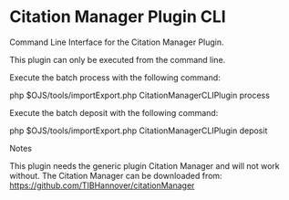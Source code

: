 # Citation Manager Plugin CLI

Command Line Interface for the Citation Manager Plugin.

This plugin can only be executed from the command line.

Execute the batch process with the following command:

php $OJS/tools/importExport.php CitationManagerCLIPlugin process

Execute the batch deposit with the following command:

php $OJS/tools/importExport.php CitationManagerCLIPlugin deposit

Notes

This plugin needs the generic plugin Citation Manager and will not work without.
The Citation Manager can be downloaded from: https://github.com/TIBHannover/citationManager
